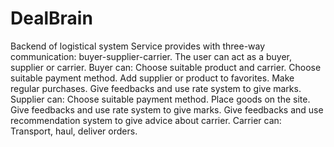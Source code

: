 # DealBrain
Backend of logistical system
Service provides with three-way communication: buyer-supplier-carrier.
The user can act as a buyer, supplier or carrier.
Buyer can:
  Choose suitable product and carrier.
  Choose suitable payment method.
  Add supplier or product to favorites.
  Make regular purchases.
  Give feedbacks and use rate system to give marks.
Supplier can:
  Choose suitable payment method.
  Place goods on the site.
  Give feedbacks and use rate system to give marks.
  Give feedbacks and use recommendation system to give advice about carrier.
Carrier can:
  Transport, haul, deliver orders.
  
